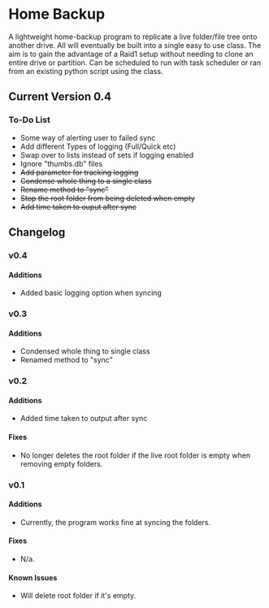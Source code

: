 # Home Backup

A lightweight home-backup program to replicate a live folder/file tree onto another drive. All will eventually be built into a single easy to use class.
The aim is to gain the advantage of a Raid1 setup without needing to clone an entire drive or partition. Can be scheduled to run with task scheduler or ran from an existing python script using the class.

## Current Version 0.4
### To-Do List
- Some way of alerting user to failed sync
- Add different Types of logging (Full/Quick etc)
- Swap over to lists instead of sets if logging enabled
- Ignore "thumbs.db" files
- ~~Add parameter for tracking logging~~
- ~~Condense whole thing to a single class~~
- ~~Rename method to "sync"~~
- ~~Stop the root folder from being deleted when empty~~
- ~~Add time taken to ouput after sync~~

## Changelog
### v0.4
#### Additions
- Added basic logging option when syncing



### v0.3
#### Additions
- Condensed whole thing to single class
- Renamed method to "sync"



### v0.2
#### Additions
- Added time taken to output after sync 

#### Fixes
- No longer deletes the root folder if the live root folder is empty when removing empty folders.



### v0.1
#### Additions
- Currently, the program works fine at syncing the folders.

#### Fixes
- N/a.

#### Known Issues
- Will delete root folder if it's empty.